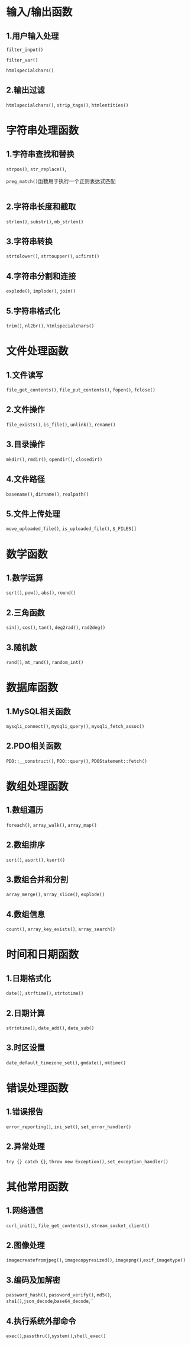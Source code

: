 

# 输入/输出函数

## 1.用户输入处理

`filter_input()`

`filter_var()`

 `htmlspecialchars()`

## 2.输出过滤

`htmlspecialchars()`, `strip_tags()`, `htmlentities()`

# 字符串处理函数

## 1.字符串查找和替换

 `strpos()`, `str_replace()`,

 `preg_match()`函数用于执行一个正则表达式匹配

```

```



## 2.字符串长度和截取

 `strlen()`, `substr()`, `mb_strlen()`

## 3.字符串转换

 `strtolower()`, `strtoupper()`, `ucfirst()`

## 4.字符串分割和连接

 `explode()`, `implode()`, `join()`

## 5.字符串格式化

 `trim()`, `nl2br()`, `htmlspecialchars()`

# 文件处理函数

## 1.文件读写

`file_get_contents()`, `file_put_contents()`, `fopen()`, `fclose()`

## 2.文件操作

 `file_exists()`, `is_file()`, `unlink()`, `rename()`

## 3.目录操作

 `mkdir()`, `rmdir()`, `opendir()`, `closedir()`

## 4.文件路径

 `basename()`, `dirname()`, `realpath()`

## 5.文件上传处理

 `move_uploaded_file()`, `is_uploaded_file()`, `$_FILES[]`

# 数学函数

## 1.数学运算

`sqrt()`, `pow()`, `abs()`, `round()`

## 2.三角函数

`sin()`, `cos()`, `tan()`, `deg2rad()`, `rad2deg()`

## 3.随机数

 `rand()`, `mt_rand()`, `random_int()`

# 数据库函数

## 1.MySQL相关函数

 `mysqli_connect()`, `mysqli_query()`, `mysqli_fetch_assoc()`

## 2.PDO相关函数

 `PDO::__construct()`, `PDO::query()`, `PDOStatement::fetch()`

# 数组处理函数

## 1.数组遍历

 `foreach()`, `array_walk()`, `array_map()`

## 2.数组排序

 `sort()`, `asort()`, `ksort()`

## 3.数组合并和分割

 `array_merge()`, `array_slice()`, `explode()`

## 4.数组信息

`count()`, `array_key_exists()`, `array_search()`

# 时间和日期函数

## 1.日期格式化

 `date()`, `strftime()`, `strtotime()`

## 2.日期计算

`strtotime()`, `date_add()`, `date_sub()`

## 3.时区设置

`date_default_timezone_set()`, `gmdate()`, `mktime()`

# 错误处理函数

## 1.错误报告

`error_reporting()`, `ini_set()`, `set_error_handler()`

## 2.异常处理

`try {} catch {}`, `throw new Exception()`, `set_exception_handler()`

# 其他常用函数

## 1.网络通信

`curl_init()`, `file_get_contents()`, `stream_socket_client()`

## 2.图像处理

`imagecreatefromjpeg()`, `imagecopyresized()`, `imagepng()`,`exif_imagetype()`

## 3.编码及加解密

`password_hash()`, `password_verify()`, `md5()`, `sha1()`,`json_decode`,`base64_decode`,``

## 4.执行系统外部命令

`exec()`,`passthru()`,`system()`,`shell_exec()`